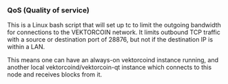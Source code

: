 ### QoS (Quality of service) ###

This is a Linux bash script that will set up tc to limit the outgoing bandwidth for connections to the VEKTORCOIN network. It limits outbound TCP traffic with a source or destination port of 28876, but not if the destination IP is within a LAN.

This means one can have an always-on vektorcoind instance running, and another local vektorcoind/vektorcoin-qt instance which connects to this node and receives blocks from it.
